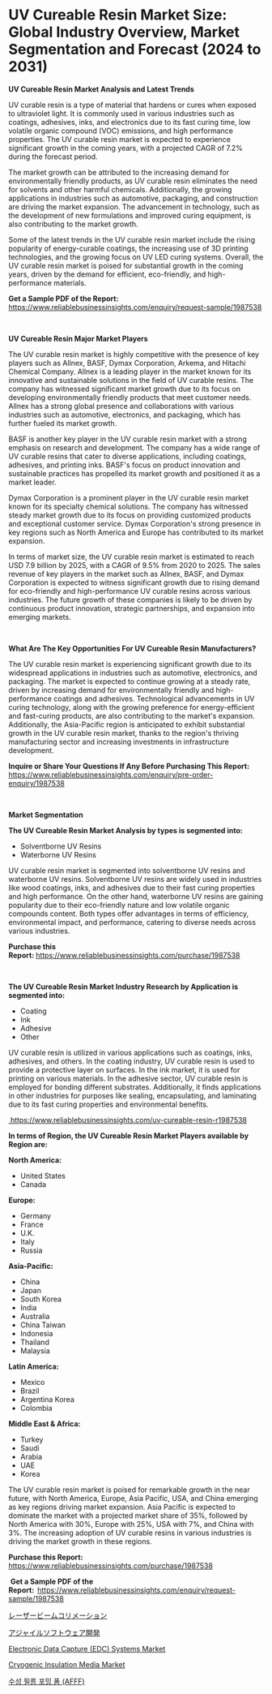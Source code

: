 <p><h1>UV Cureable Resin Market Size: Global Industry Overview, Market Segmentation and Forecast (2024 to 2031)</h1></p><p><strong>UV Cureable Resin Market Analysis and Latest Trends</strong></p>
<p><p>UV curable resin is a type of material that hardens or cures when exposed to ultraviolet light. It is commonly used in various industries such as coatings, adhesives, inks, and electronics due to its fast curing time, low volatile organic compound (VOC) emissions, and high performance properties. The UV curable resin market is expected to experience significant growth in the coming years, with a projected CAGR of 7.2% during the forecast period.</p><p>The market growth can be attributed to the increasing demand for environmentally friendly products, as UV curable resin eliminates the need for solvents and other harmful chemicals. Additionally, the growing applications in industries such as automotive, packaging, and construction are driving the market expansion. The advancement in technology, such as the development of new formulations and improved curing equipment, is also contributing to the market growth.</p><p>Some of the latest trends in the UV curable resin market include the rising popularity of energy-curable coatings, the increasing use of 3D printing technologies, and the growing focus on UV LED curing systems. Overall, the UV curable resin market is poised for substantial growth in the coming years, driven by the demand for efficient, eco-friendly, and high-performance materials.</p></p>
<p><strong>Get a Sample PDF of the Report:&nbsp;</strong> <a href="https://www.reliablebusinessinsights.com/enquiry/request-sample/1987538">https://www.reliablebusinessinsights.com/enquiry/request-sample/1987538</a></p>
<p>&nbsp;</p>
<p><strong>UV Cureable Resin Major Market Players</strong></p>
<p><p>The UV curable resin market is highly competitive with the presence of key players such as Allnex, BASF, Dymax Corporation, Arkema, and Hitachi Chemical Company. Allnex is a leading player in the market known for its innovative and sustainable solutions in the field of UV curable resins. The company has witnessed significant market growth due to its focus on developing environmentally friendly products that meet customer needs. Allnex has a strong global presence and collaborations with various industries such as automotive, electronics, and packaging, which has further fueled its market growth.</p><p>BASF is another key player in the UV curable resin market with a strong emphasis on research and development. The company has a wide range of UV curable resins that cater to diverse applications, including coatings, adhesives, and printing inks. BASF's focus on product innovation and sustainable practices has propelled its market growth and positioned it as a market leader.</p><p>Dymax Corporation is a prominent player in the UV curable resin market known for its specialty chemical solutions. The company has witnessed steady market growth due to its focus on providing customized products and exceptional customer service. Dymax Corporation's strong presence in key regions such as North America and Europe has contributed to its market expansion.</p><p>In terms of market size, the UV curable resin market is estimated to reach USD 7.9 billion by 2025, with a CAGR of 9.5% from 2020 to 2025. The sales revenue of key players in the market such as Allnex, BASF, and Dymax Corporation is expected to witness significant growth due to rising demand for eco-friendly and high-performance UV curable resins across various industries. The future growth of these companies is likely to be driven by continuous product innovation, strategic partnerships, and expansion into emerging markets.</p></p>
<p>&nbsp;</p>
<p><strong>What Are The Key Opportunities For UV Cureable Resin Manufacturers?</strong></p>
<p><p>The UV curable resin market is experiencing significant growth due to its widespread applications in industries such as automotive, electronics, and packaging. The market is expected to continue growing at a steady rate, driven by increasing demand for environmentally friendly and high-performance coatings and adhesives. Technological advancements in UV curing technology, along with the growing preference for energy-efficient and fast-curing products, are also contributing to the market's expansion. Additionally, the Asia-Pacific region is anticipated to exhibit substantial growth in the UV curable resin market, thanks to the region's thriving manufacturing sector and increasing investments in infrastructure development.</p></p>
<p><strong>Inquire or Share Your Questions If Any Before Purchasing This Report:</strong> <a href="https://www.reliablebusinessinsights.com/enquiry/pre-order-enquiry/1987538">https://www.reliablebusinessinsights.com/enquiry/pre-order-enquiry/1987538</a></p>
<p>&nbsp;</p>
<p><strong>Market Segmentation</strong></p>
<p><strong>The UV Cureable Resin Market Analysis by types is segmented into:</strong></p>
<p><ul><li>Solventborne UV Resins</li><li>Waterborne UV Resins</li></ul></p>
<p><p>UV curable resin market is segmented into solventborne UV resins and waterborne UV resins. Solventborne UV resins are widely used in industries like wood coatings, inks, and adhesives due to their fast curing properties and high performance. On the other hand, waterborne UV resins are gaining popularity due to their eco-friendly nature and low volatile organic compounds content. Both types offer advantages in terms of efficiency, environmental impact, and performance, catering to diverse needs across various industries.</p></p>
<p><strong>Purchase this Report:&nbsp;</strong><a href="https://www.reliablebusinessinsights.com/purchase/1987538">https://www.reliablebusinessinsights.com/purchase/1987538</a></p>
<p>&nbsp;</p>
<p><strong>The UV Cureable Resin Market Industry Research by Application is segmented into:</strong></p>
<p><ul><li>Coating</li><li>Ink</li><li>Adhesive</li><li>Other</li></ul></p>
<p><p>UV curable resin is utilized in various applications such as coatings, inks, adhesives, and others. In the coating industry, UV curable resin is used to provide a protective layer on surfaces. In the ink market, it is used for printing on various materials. In the adhesive sector, UV curable resin is employed for bonding different substrates. Additionally, it finds applications in other industries for purposes like sealing, encapsulating, and laminating due to its fast curing properties and environmental benefits.</p></p>
<p><a href="https://www.reliablebusinessinsights.com/uv-cureable-resin-r1987538">&nbsp;https://www.reliablebusinessinsights.com/uv-cureable-resin-r1987538</a></p>
<p><strong>In terms of Region, the UV Cureable Resin Market Players available by Region are:</strong></p>
<p>
    <p> <strong> North America: </strong>
        <ul>
            <li>United States</li>
            <li>Canada</li>
        </ul>
        </p> 
    <p> <strong> Europe: </strong>
        <ul>
            <li>Germany</li>
            <li>France</li>
            <li>U.K.</li>
            <li>Italy</li>
            <li>Russia</li>
        </ul>
        </p> 
    <p> <strong> Asia-Pacific: </strong>
        <ul>
            <li>China</li>
            <li>Japan</li>
            <li>South Korea</li>
            <li>India</li>
            <li>Australia</li>
            <li>China Taiwan</li>
            <li>Indonesia</li>
            <li>Thailand</li>
            <li>Malaysia</li>
        </ul>
        </p> 
    <p> <strong> Latin America: </strong>
        <ul>
            <li>Mexico</li>
            <li>Brazil</li>
            <li>Argentina Korea</li>
            <li>Colombia</li>
        </ul>
        </p> 
    <p> <strong> Middle East & Africa: </strong>
        <ul>
            <li>Turkey</li>
            <li>Saudi</li>
            <li>Arabia</li>
            <li>UAE</li>
            <li>Korea</li>
        </ul>
    </p>
    </p>
<p><p>The UV curable resin market is poised for remarkable growth in the near future, with North America, Europe, Asia Pacific, USA, and China emerging as key regions driving market expansion. Asia Pacific is expected to dominate the market with a projected market share of 35%, followed by North America with 30%, Europe with 25%, USA with 7%, and China with 3%. The increasing adoption of UV curable resins in various industries is driving the market growth in these regions.</p></p>
<p><strong>Purchase this Report: </strong><a href="https://www.reliablebusinessinsights.com/purchase/1987538">https://www.reliablebusinessinsights.com/purchase/1987538</a></p>
<p>&nbsp;<strong>Get a Sample PDF of the Report:&nbsp;&nbsp;</strong><a href="https://www.reliablebusinessinsights.com/enquiry/request-sample/1987538">https://www.reliablebusinessinsights.com/enquiry/request-sample/1987538</a></p>
<p><strong></strong></p>
<p><p><a href="https://medium.com/@nayelibosco2023/%E3%83%AC%E3%83%BC%E3%82%B6%E3%83%BC%E3%83%93%E3%83%BC%E3%83%A0%E3%81%AE%E5%8F%8E%E6%9D%9F%E5%B8%82%E5%A0%B4-2031%E5%B9%B4%E3%81%BE%E3%81%A7%E3%81%AE%E6%88%90%E5%8A%9F%E3%81%97%E3%81%9F%E3%83%93%E3%82%B8%E3%83%8D%E3%82%B9%E6%88%A6%E7%95%A5%E3%81%AE%E9%8D%B5-c64cfa5ed4ff">レーザービームコリメーション</a></p><p><a href="https://medium.com/@jordymiller39/%E3%82%A2%E3%82%B8%E3%83%A3%E3%82%A4%E3%83%AB%E3%82%BD%E3%83%95%E3%83%88%E3%82%A6%E3%82%A7%E3%82%A2%E9%96%8B%E7%99%BA%E5%B8%82%E5%A0%B4-2031%E5%B9%B4%E3%81%BE%E3%81%A7%E3%81%AE%E3%83%88%E3%83%AC%E3%83%B3%E3%83%89-%E4%BA%88%E6%B8%AC-%E7%AB%B6%E4%BA%89%E5%88%86%E6%9E%90-fa8c8050ad19">アジャイルソフトウェア開発</a></p><p><a href="https://github.com/anggakarna133/Market-Research-Report-List-1/blob/main/electronic-data-capture-edc-systems-market.md">Electronic Data Capture (EDC) Systems Market</a></p><p><a href="https://www.linkedin.com/pulse/global-cryogenic-insulation-media-market-size-expected-experience-wkedc?trackingId=14NdGXDPMdL%2B4dKjGHNQpQ%3D%3D">Cryogenic Insulation Media Market</a></p><p><a href="https://medium.com/@midge5687567/%EC%88%98%EB%B6%84-%ED%95%84%EB%A6%84-%ED%98%95%EC%84%B1-%EA%B1%B0%ED%92%88-afff-%EC%8B%9C%EC%9E%A5-%EA%B7%9C%EB%AA%A8-cagr-%ED%8A%B8%EB%A0%8C%EB%93%9C-2024-2030-642b8a9f844c">수성 필름 포밍 폼 (AFFF)</a></p></p>
